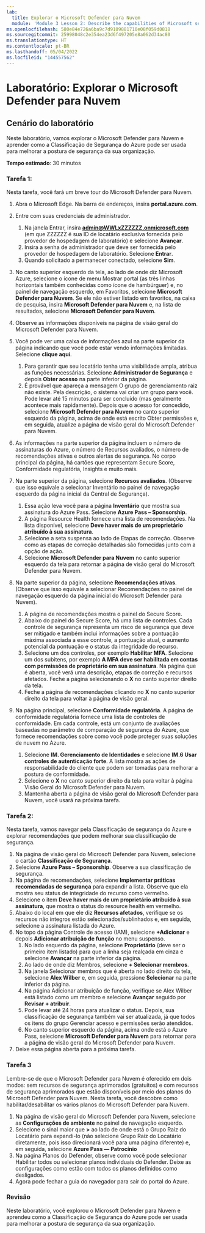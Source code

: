 ```yaml
---
lab:
  title: Explorar o Microsoft Defender para Nuvem
  module: 'Module 3 Lesson 2: Describe the capabilities of Microsoft security solutions: Describe security management capabilities of Azure'
ms.openlocfilehash: 580e84e726a6ba9c7d9109881710e08f059d0818
ms.sourcegitcommit: 25998048c2e354ea23d6f497205e8a062d34ac80
ms.translationtype: HT
ms.contentlocale: pt-BR
ms.lasthandoff: 05/04/2022
ms.locfileid: "144557562"
---
```

# <a name="lab-explore-microsoft-defender-for-cloud"></a>Laboratório: Explorar o Microsoft Defender para Nuvem

## <a name="lab-scenario"></a>Cenário do laboratório

Neste laboratório, vamos explorar o Microsoft Defender para Nuvem e aprender como a Classificação de Segurança do Azure pode ser usada para melhorar a postura de segurança da sua organização.

**Tempo estimado**: 30 minutos

### <a name="task-1"></a>Tarefa 1:

Nesta tarefa, você fará um breve tour do Microsoft Defender para Nuvem.

1. Abra o Microsoft Edge. Na barra de endereços, insira **portal.azure.com**.

1. Entre com suas credenciais de administrador.
    1. Na janela Entrar, insira **admin@WWLxZZZZZZ.onmicrosoft.com** (em que ZZZZZZ é sua ID de locatário exclusiva fornecida pelo provedor de hospedagem de laboratório) e selecione **Avançar**.
    1. Insira a senha de administrador que deve ser fornecida pelo provedor de hospedagem de laboratório. Selecione **Entrar**.
    1. Quando solicitado a permanecer conectado, selecione **Sim**.

1. No canto superior esquerdo da tela, ao lado de onde diz Microsoft Azure, selecione o ícone de menu Mostrar portal (as três linhas horizontais também conhecidas como ícone de hambúrguer) e, no painel de navegação esquerdo, em Favoritos, selecione **Microsoft Defender para Nuvem**.  Se ele não estiver listado em favoritos, na caixa de pesquisa, insira **Microsoft Defender para Nuvem** e, na lista de resultados, selecione **Microsoft Defender para Nuvem**.

1. Observe as informações disponíveis na página de visão geral do Microsoft Defender para Nuvem.  

1. Você pode ver uma caixa de informações azul na parte superior da página indicando que você pode estar vendo informações limitadas.  Selecione **clique aqui**.
    1. Para garantir que seu locatário tenha uma visibilidade ampla, atribua as funções necessárias.  Selecione **Administrador de Segurança** e depois **Obter acesso** na parte inferior da página.
    1. É provável que apareça a mensagem O grupo de gerenciamento raiz não existe.  Pela descrição, o sistema vai criar um grupo para você.  Pode levar até 15 minutos para ser concluído (mas geralmente acontece mais rapidamente).  Depois que o acesso for concedido, selecione **Microsoft Defender para Nuvem** no canto superior esquerdo da página, acima de onde está escrito Obter permissões e, em seguida, atualize a página de visão geral do Microsoft Defender para Nuvem.

1. As informações na parte superior da página incluem o número de assinaturas do Azure, o número de Recursos avaliados, o número de recomendações ativas e outros alertas de segurança.  No corpo principal da página, há cartões que representam Secure Score, Conformidade regulatória, Insights e muito mais.  

1. Na parte superior da página, selecione **Recursos avaliados**.  (Observe que isso equivale a selecionar Inventário no painel de navegação esquerdo da página inicial da Central de Segurança).
    1. Essa ação leva você para a página **Inventário** que mostra sua assinatura do Azure Pass.  Selecione **Azure Pass – Sponsorship**.
    1. A página Resource Health fornece uma lista de recomendações.  Na lista disponível, selecione **Deve haver mais de um proprietário atribuído à sua assinatura**.
    1. Selecione a seta suspensa ao lado de Etapas de correção. Observe como as etapas de correção detalhadas são fornecidas junto com a opção de ação.  
    1. Selecione **Microsoft Defender para Nuvem** no canto superior esquerdo da tela para retornar à página de visão geral do Microsoft Defender para Nuvem.

1. Na parte superior da página, selecione **Recomendações ativas**.  (Observe que isso equivale a selecionar Recomendações no painel de navegação esquerdo da página inicial do Microsoft Defender para Nuvem).
    1. A página de recomendações mostra o painel do Secure Score.
    1. Abaixo do painel do Secure Score, há uma lista de controles. Cada controle de segurança representa um risco de segurança que deve ser mitigado e também inclui informações sobre a pontuação máxima associada a esse controle, a pontuação atual, o aumento potencial da pontuação e o status da integridade do recurso.  
    1. Selecione um dos controles, por exemplo **Habilitar MFA**.  Selecione um dos subitens, por exemplo **A MFA deve ser habilitada em contas com permissões de proprietário em sua assinatura**.  Na página que é aberta, você verá uma descrição, etapas de correção e recursos afetados. Feche a página selecionando o **X** no canto superior direito da tela.
    1. Feche a página de recomendações clicando no **X** no canto superior direito da tela para voltar à página de visão geral.

1. Na página principal, selecione **Conformidade regulatória**. A página de conformidade regulatória fornece uma lista de controles de conformidade.  Em cada controle, está um conjunto de avaliações baseadas no parâmetro de comparação de segurança do Azure, que fornece recomendações sobre como você pode proteger suas soluções de nuvem no Azure.
    1. Selecione **IM. Gerenciamento de Identidades** e selecione **IM.6 Usar controles de autenticação forte**.  A lista mostra as ações de responsabilidade do cliente que podem ser tomadas para melhorar a postura de conformidade.
    1. Selecione o **X** no canto superior direito da tela para voltar à página Visão Geral do Microsoft Defender para Nuvem.
    1. Mantenha aberta a página de visão geral do Microsoft Defender para Nuvem, você usará na próxima tarefa.

### <a name="task-2"></a>Tarefa 2:

Nesta tarefa, vamos navegar pela Classificação de segurança do Azure e explorar recomendações que podem melhorar sua classificação de segurança.

1. Na página de visão geral do Microsoft Defender para Nuvem, selecione o cartão **Classificação de Segurança**.
1. Selecione **Azure Pass – Sponsorship**.  Observe a sua classificação de segurança.
1. Na página de recomendações, selecione **Implementar práticas recomendadas de segurança** para expandir a lista. Observe que ela mostra seu status de integridade do recurso como vermelho.
1. Selecione o item **Deve haver mais de um proprietário atribuído à sua assinatura**, que mostra o status do resource health em vermelho.
1. Abaixo do local em que ele diz **Recursos afetados**, verifique se os recursos não íntegros estão selecionados/sublinhados e, em seguida, selecione a assinatura listada do Azure.
1. No topo da página Controle de acesso (IAM), selecione **+Adicionar** e depois **Adicionar atribuição de função** no menu suspenso.
    1. No lado esquerdo da página, selecione **Proprietário** (deve ser o primeiro item listado) para que a linha seja realçada em cinza e selecione **Avançar** na parte inferior da página.
    1. Ao lado de onde diz Membros, selecione **+ Selecionar membros**.
    1. Na janela Selecionar membros que é aberta no lado direito da tela, selecione **Alex Wilber** e, em seguida, pressione **Selecionar** na parte inferior da página.  
    1. Na página Adicionar atribuição de função, verifique se Alex Wilber está listado como um membro e selecione **Avançar** seguido por **Revisar + atribuir**.
    1. Pode levar até 24 horas para atualizar o status. Depois, sua classificação de segurança também vai ser atualizada, já que todos os itens do grupo Gerenciar acesso e permissões serão atendidos.
    1. No canto superior esquerdo da página, acima onde está o Azure Pass, selecione **Microsoft Defender para Nuvem** para retornar para a página de visão geral do Microsoft Defender para Nuvem.
1. Deixe essa página aberta para a próxima tarefa.

### <a name="task-3"></a>Tarefa 3

Lembre-se de que o Microsoft Defender para Nuvem é oferecido em dois modos: sem recursos de segurança aprimorados (gratuitos) e com recursos de segurança aprimorados que estão disponíveis por meio dos planos do Microsoft Defender para Nuvem. Nesta tarefa, você descobre como habilitar/desabilitar os vários planos do Microsoft Defender para Nuvem.

1. Na página de visão geral do Microsoft Defender para Nuvem, selecione as **Configurações de ambiente** no painel de navegação esquerdo.
1. Selecione o sinal maior que **>** ao lado de onde está o Grupo Raiz do Locatário para expandi-lo (não selecione Grupo Raiz do Locatário diretamente, pois isso direcionará você para uma página diferente) e, em seguida, selecione **Azure Pass — Patrocínio**
1. Na página Planos do Defender, observe como você pode selecionar Habilitar todos ou selecionar planos individuais do Defender. Deixe as configurações como estão com todos os planos definidos como desligados.
1. Agora pode fechar a guia do navegador para sair do portal do Azure.

### <a name="review"></a>Revisão

Neste laboratório, você explorou o Microsoft Defender para Nuvem e aprendeu como a Classificação de Segurança do Azure pode ser usada para melhorar a postura de segurança da sua organização.
